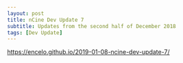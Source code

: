 ```yaml
---
layout: post
title: nCine Dev Update 7
subtitle: Updates from the second half of December 2018
tags: [Dev Update]
---
```


<https://encelo.github.io/2019-01-08-ncine-dev-update-7/>
